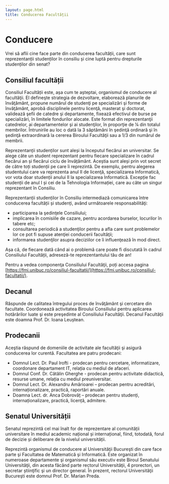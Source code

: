 ```yaml
---
layout: page.html
title: Conducerea Facultății
---
```


# Conducere

Vrei să aflii cine face parte din conducerea facultății, care sunt reprezentanții studenților în consiliu și cine luptă pentru drepturile studenților din senat?

## Consiliul facultății

Consiliul Facultății este, așa cum te așteptai, organismul de conducere al facultăţii. El defineşte strategia de dezvoltare, elaborează planurile de învăţământ, propune numărul de studenţi pe specializări şi forme de învăţământ, aprobă disciplinele pentru licenţă, masterat şi doctorat, validează şefii de catedre şi departamente, fixează efectivul de burse pe specializări, în limitele fondurilor alocate. Este format din reprezentanţii catedrelor, ai departamentelor şi ai studenţilor, în proporţie de ¼ din totalul membrilor. Întrunirile au loc o dată la 3 săptămâni în şedinţă ordinară şi în şedinţă extraordinară la cererea Biroului Facultăţii sau a 1/3 din numărul de membrii.

Reprezentanții studenților sunt aleși la începutul fiecărui an universitar. Se alege câte un student reprezentant pentru fiecare specializare în cadrul fiecărui an și fiecărui ciclu de învățământ. Aceștia sunt aleși prin vot secret de către toți studenții pe care îi reprezintă. De exemplu, pentru alegerea studentului care va reprezenta anul II de licenţă, specializarea Informatică, vor vota doar studenții anului II la specializarea Informatică. Excepție fac studenții de anul I și cei de la Tehnologia Informației, care au câte un singur reprezentant în Consiliu.

Reprezentanții studenților în Consiliu intermediază comunicarea între conducerea facultății și studenți, având următoarele responsabilităţi:

- participarea la şedinţele Consiliului;
- implicarea în comisiile de cazare, pentru acordarea burselor, locurilor în tabere etc;
- consultarea periodică a studenţilor pentru a afla care sunt problemelor lor ce pot fi supuse atenţiei conducerii facultăţii;
- informarea studenţilor asupra deciziilor ce îi influenţează în mod direct.

Așa că, de fiecare dată când ai o problemă care poate fi discutată în cadrul Consiliului Facultății, adreseză-te reprezentantului tău de an!

Pentru a vedea componenţa Consiliului Facultăţii, poți accesa pagina [https://fmi.unibuc.ro/consiliul-facultatii/](https://fmi.unibuc.ro/consiliul-facultatii/).

## Decanul

Răspunde de calitatea întregului proces de învăţământ şi cercetare din facultate. Coordonează activitatea Biroului Consiliului pentru aplicarea hotărârilor luate şi este preşedinte al Consiliului Facultăţii. Decanul Facultăţii este doamna Prof. Dr. Ioana Leuștean.

## Prodecanii

Aceştia răspund de domeniile de activitate ale facultăţii şi asigură conducerea lor curentă. Facultatea are patru prodecani:

- Domnul Lect. Dr. Paul Irofti - prodecan pentru cercetare, informatizare, coordonare departament IT, relația cu mediul de afaceri.
- Domnul Conf. Dr. Cătălin Gherghe - prodecan pentru activitate didactică, resurse umane, relația cu mediul preuniversitar.
- Domnul Lect. Dr. Alexandru Amărioarei – prodecan pentru acreditări, internaționalizare, practică, raportări anuale.
- Doamna Lect. dr. Anca Dobrovăț – prodecan pentru studenți, internaționalizare, practică, licență, admitere.

## Senatul Universității

Senatul reprezintă cel mai înalt for de reprezentare al comunității universitare în mediul academic național și internațional, fiind, totodată, forul de decizie și deliberare de la nivelul universității.

Reprezintă organismul de conducere al Universităţii Bucureşti din care face parte şi Facultatea de Matematică şi Informatică. Este organizat în numeroase departamente şi organismul său executiv este Biroul Senatului Universităţii, din acesta făcând parte rectorul Universităţii, 4 prorectori, un secretar știinţific şi un director general. În prezent, rectorul Universităţii Bucureşti este domnul Prof. Dr. Marian Preda.
